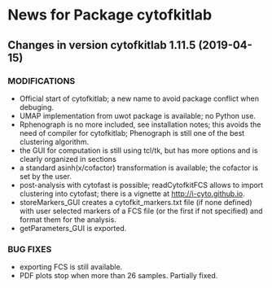 # News for Package **cytofkitlab**

## Changes in version cytofkitlab 1.11.5 (2019-04-15)

### MODIFICATIONS
* Official start of cytofkitlab; a new name to avoid package conflict when debuging.
* UMAP implementation from uwot package is available; no Python use.
* Rphenograph is no more included, see installation notes; this avoids the need of compiler for 
cytofkitlab; Phenograph is still one of the best clustering algorithm.
* the GUI for computation is still using tcl/tk, but has more options and is clearly organized in
sections
* a standard asinh(x/cofactor) transformation is available; the cofactor is set by the user.
* post-analysis with cytofast is possible; readCytofkitFCS allows to import clustering into
cytofast; there is a vignette at http://i-cyto.github.io.
* storeMarkers_GUI creates a cytofkit_markers.txt file (if none defined) with user selected markers
of a FCS file (or the first if not specified) and format them for the analysis.
* getParameters_GUI is exported.

### BUG FIXES
* exporting FCS is still available.
* PDF plots stop when more than 26 samples. Partially fixed.
